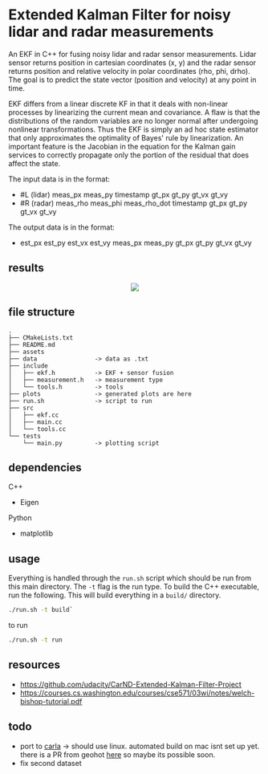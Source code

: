 # Extended Kalman Filter for noisy lidar and radar measurements

An EKF in C++ for fusing noisy lidar and radar sensor measurements. Lidar sensor returns position in cartesian coordinates (x, y) and the radar sensor returns position and relative velocity in polar coordinates (rho, phi, drho). The goal is to predict the state vector (position and velocity) at any point in time. 

EKF differs from a linear discrete KF in that it deals with non-linear processes by linearizing the current mean and covariance. A flaw is that the distributions of the random variables are no longer normal after undergoing nonlinear transformations. Thus the EKF is simply an ad hoc state estimator that only approximates the optimality of Bayes' rule by linearization. An important feature is the Jacobian in the equation for the Kalman gain services to correctly propagate only the portion of the residual that does affect the state. 

The input data is in the format:
* #L (lidar) meas_px meas_py timestamp gt_px gt_py gt_vx gt_vy
* #R (radar) meas_rho meas_phi meas_rho_dot timestamp gt_px gt_py gt_vx gt_vy

The output data is in the format:
* est_px est_py est_vx est_vy meas_px meas_py gt_px gt_py gt_vx gt_vy

## results

<p align="center"><img src="https://raw.githubusercontent.com/onlycase/EKF-fusion/master/plots/ekf-1.png"/></p>


## file structure

```
.
├── CMakeLists.txt
├── README.md
├── assets
├── data                -> data as .txt
├── include
│   ├── ekf.h           -> EKF + sensor fusion
│   ├── measurement.h   -> measurement type
│   └── tools.h         -> tools
├── plots               -> generated plots are here
├── run.sh              -> script to run
├── src
│   ├── ekf.cc
│   ├── main.cc
│   └── tools.cc
└── tests
    └── main.py         -> plotting script

```
## dependencies

C++
* Eigen

Python
* matplotlib

## usage

Everything is handled through the `run.sh` script which should be run from this main directory. The `-t` flag is the run type. To build the C++ executable, run the following. This will build everything in a `build/` directory.

```bash
./run.sh -t build`
```

to run

```bash
./run.sh -t run
```



## resources
* https://github.com/udacity/CarND-Extended-Kalman-Filter-Project
* https://courses.cs.washington.edu/courses/cse571/03wi/notes/welch-bishop-tutorial.pdf


## todo
* port to [carla](https://github.com/carla-simulator/carla) -> should use linux. automated build on mac isnt set up yet. there is a PR from geohot [here](https://github.com/carla-simulator/carla/pull/2433) so maybe its possible soon.
* fix second dataset
